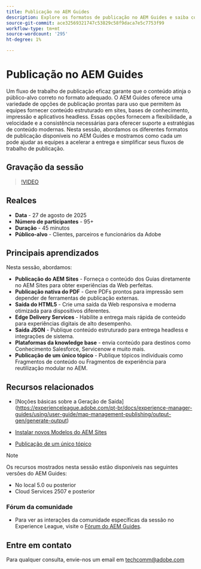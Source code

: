 ```yaml
---
title: Publicação no AEM Guides
description: Explore os formatos de publicação no AEM Guides e saiba como fornecer conteúdo em vários canais, incluindo AEM Sites, PDFs, HTML5, Edge Delivery Services, JSON e muito mais.
source-git-commit: ace32569321747c53829c58f9daca7e5c7753f99
workflow-type: tm+mt
source-wordcount: '295'
ht-degree: 1%

---
```


# Publicação no AEM Guides

Um fluxo de trabalho de publicação eficaz garante que o conteúdo atinja o público-alvo correto no formato adequado. O AEM Guides oferece uma variedade de opções de publicação prontas para uso que permitem às equipes fornecer conteúdo estruturado em sites, bases de conhecimento, impressão e aplicativos headless. Essas opções fornecem a flexibilidade, a velocidade e a consistência necessárias para oferecer suporte a estratégias de conteúdo modernas.
Nesta sessão, abordamos os diferentes formatos de publicação disponíveis no AEM Guides e mostramos como cada um pode ajudar as equipes a acelerar a entrega e simplificar seus fluxos de trabalho de publicação.


## Gravação da sessão

>[!VIDEO](https://video.tv.adobe.com/v/3472888/?quality=12&learn=on)

## Realces

- **Data** - 27 de agosto de 2025
- **Número de participantes** - 95+
- **Duração** - 45 minutos
- **Público-alvo** - Clientes, parceiros e funcionários da Adobe

## Principais aprendizados

Nesta sessão, abordamos:
- **Publicação do AEM Sites** - Forneça o conteúdo dos Guias diretamente no AEM Sites para obter experiências da Web perfeitas.
- **Publicação nativa do PDF** - Gere PDFs prontos para impressão sem depender de ferramentas de publicação externas.
- **Saída do HTML5** - Crie uma saída da Web responsiva e moderna otimizada para dispositivos diferentes.
- **Edge Delivery Services** - Habilite a entrega mais rápida de conteúdo para experiências digitais de alto desempenho.
- **Saída JSON** - Publique conteúdo estruturado para entrega headless e integrações de sistema.
- **Plataformas da knowledge base** - envia conteúdo para destinos como Conhecimento Salesforce, Servicenow e muito mais.
- **Publicação de um único tópico** - Publique tópicos individuais como Fragmentos de conteúdo ou Fragmentos de experiência para reutilização modular no AEM.


## Recursos relacionados

- [Noções básicas sobre a Geração de Saída] (https://experienceleague.adobe.com/pt-br/docs/experience-manager-guides/using/user-guide/map-management-publishing/output-gen/generate-output)

- [Instalar novos Modelos do AEM Sites](https://experienceleague.adobe.com/pt-br/docs/experience-manager-guides/using/knowledge-base/kb-articles/publishing/aem-site-templates/download-install-aem-sites-templates-cs-kb)

- [Publicação de um único tópico](https://experienceleague.adobe.com/en/docs/experience-manager-guides/using/user-guide/map-management-publishing/output-gen/generate-output/single-topic-publishing/publish-content-fragment.html)



>[!NOTE]
>
> Os recursos mostrados nesta sessão estão disponíveis nas seguintes versões do AEM Guides:
> - No local 5.0 ou posterior
> - Cloud Services 2507 e posterior


### Fórum da comunidade

- Para ver as interações da comunidade específicas da sessão no Experience League, visite o [Fórum do AEM Guides](https://experienceleaguecommunities.adobe.com/t5/experience-manager-guides/bd-p/xml-documentation-discussions?profile.language=pt).


## Entre em contato

Para qualquer consulta, envie-nos um email em <techcomm@adobe.com>
